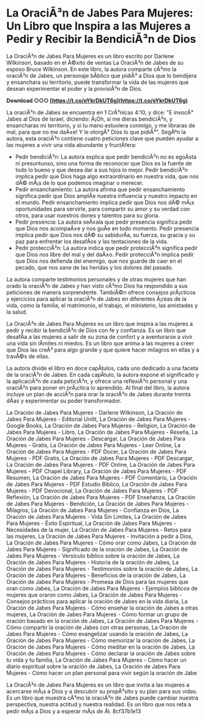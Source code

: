 
 
# La OraciÃ³n de Jabes Para Mujeres: Un Libro que Inspira a las Mujeres a Pedir y Recibir la BendiciÃ³n de Dios
 
La OraciÃ³n de Jabes Para Mujeres es un libro escrito por Darlene Wilkinson, basado en el Ã©xito de ventas La OraciÃ³n de Jabes de su esposo Bruce Wilkinson. En este libro, la autora comparte cÃ³mo la oraciÃ³n de Jabes, un personaje bÃ­blico que pidiÃ³ a Dios que lo bendijera y ensanchara su territorio, puede transformar la vida de las mujeres que desean experimentar el poder y la provisiÃ³n de Dios.
 
**Download ○○○ [https://t.co/eYkrDkUT6g](https://t.co/eYkrDkUT6g)**


 
La oraciÃ³n de Jabes se encuentra en 1 CrÃ³nicas 4:10, y dice: "E invocÃ³ Jabes al Dios de Israel, diciendo: Â¡Oh, si me dieras bendiciÃ³n, y ensancharas mi territorio, y si tu mano estuviera conmigo, y me libraras de mal, para que no me daÃ±e! Y le otorgÃ³ Dios lo que pidiÃ³". SegÃºn la autora, esta oraciÃ³n contiene cuatro peticiones clave que pueden ayudar a las mujeres a vivir una vida abundante y fructÃ­fera:
 
- Pedir bendiciÃ³n: La autora explica que pedir bendiciÃ³n no es egoÃ­sta ni presuntuoso, sino una forma de reconocer que Dios es la fuente de todo lo bueno y que desea dar a sus hijos lo mejor. Pedir bendiciÃ³n implica pedir que Dios haga algo extraordinario en nuestra vida, que nos dÃ© mÃ¡s de lo que podemos imaginar o merecer.
- Pedir ensanchamiento: La autora afirma que pedir ensanchamiento significa pedir que Dios amplÃ­e nuestra influencia y nuestro impacto en el mundo. Pedir ensanchamiento implica pedir que Dios nos dÃ© mÃ¡s oportunidades para servirle, para compartir su amor y su verdad con otros, para usar nuestros dones y talentos para su gloria.
- Pedir presencia: La autora seÃ±ala que pedir presencia significa pedir que Dios nos acompaÃ±e y nos guÃ­e en todo momento. Pedir presencia implica pedir que Dios nos dÃ© su sabidurÃ­a, su fuerza, su gracia y su paz para enfrentar los desafÃ­os y las tentaciones de la vida.
- Pedir protecciÃ³n: La autora indica que pedir protecciÃ³n significa pedir que Dios nos libre del mal y del daÃ±o. Pedir protecciÃ³n implica pedir que Dios nos defienda del enemigo, que nos guarde de caer en el pecado, que nos sane de las heridas y los dolores del pasado.

La autora comparte testimonios personales y de otras mujeres que han orado la oraciÃ³n de Jabes y han visto cÃ³mo Dios ha respondido a sus peticiones de manera sorprendente. TambiÃ©n ofrece consejos prÃ¡cticos y ejercicios para aplicar la oraciÃ³n de Jabes en diferentes Ã¡reas de la vida, como la familia, el matrimonio, el trabajo, el ministerio, las amistades y la salud.
 
La OraciÃ³n de Jabes Para Mujeres es un libro que inspira a las mujeres a pedir y recibir la bendiciÃ³n de Dios con fe y confianza. Es un libro que desafÃ­a a las mujeres a salir de su zona de confort y a aventurarse a vivir una vida sin lÃ­mites ni miedos. Es un libro que anima a las mujeres a creer que Dios las creÃ³ para algo grande y que quiere hacer milagros en ellas y a travÃ©s de ellas.
  
La autora divide el libro en doce capÃ­tulos, cada uno dedicado a una faceta de la oraciÃ³n de Jabes. En cada capÃ­tulo, la autora expone el significado y la aplicaciÃ³n de cada peticiÃ³n, y ofrece una reflexiÃ³n personal y una oraciÃ³n para poner en prÃ¡ctica lo aprendido. Al final del libro, la autora incluye un plan de acciÃ³n para orar la oraciÃ³n de Jabes durante treinta dÃ­as y experimentar su poder transformador.
 
La Oración de Jabes Para Mujeres - Darlene Wilkinson,  La Oración de Jabes Para Mujeres - Editorial Unilit,  La Oración de Jabes Para Mujeres - Google Books,  La Oración de Jabes Para Mujeres - Religion,  La Oración de Jabes Para Mujeres - Libro,  La Oración de Jabes Para Mujeres - Reseña,  La Oración de Jabes Para Mujeres - Descargar,  La Oración de Jabes Para Mujeres - Gratis,  La Oración de Jabes Para Mujeres - Leer Online,  La Oración de Jabes Para Mujeres - PDF Docer,  La Oración de Jabes Para Mujeres - PDF Gratis,  La Oración de Jabes Para Mujeres - PDF Descargar,  La Oración de Jabes Para Mujeres - PDF Online,  La Oración de Jabes Para Mujeres - PDF Chapel Library,  La Oración de Jabes Para Mujeres - PDF Resumen,  La Oración de Jabes Para Mujeres - PDF Comentario,  La Oración de Jabes Para Mujeres - PDF Estudio Bíblico,  La Oración de Jabes Para Mujeres - PDF Devocional,  La Oración de Jabes Para Mujeres - PDF Reflexión,  La Oración de Jabes Para Mujeres - PDF Enseñanza,  La Oración de Jabes Para Mujeres - Bendición,  La Oración de Jabes Para Mujeres - Milagros,  La Oración de Jabes Para Mujeres - Confianza en Dios,  La Oración de Jabes Para Mujeres - Vida Sin Límites,  La Oración de Jabes Para Mujeres - Éxito Espiritual,  La Oración de Jabes Para Mujeres - Necesidades de la mujer,  La Oración de Jabes Para Mujeres - Retos para las mujeres,  La Oración de Jabes Para Mujeres - Invitación a pedir a Dios,  La Oración de Jabes Para Mujeres - Cómo orar como Jabes,  La Oración de Jabes Para Mujeres - Significado de la oración de Jabes,  La Oración de Jabes Para Mujeres - Versículo bíblico sobre la oración de Jabes,  La Oración de Jabes Para Mujeres - Historia de la oración de Jabes,  La Oración de Jabes Para Mujeres - Testimonios sobre la oración de Jabes,  La Oración de Jabes Para Mujeres - Beneficios de la oración de Jabes,  La Oración de Jabes Para Mujeres - Promesa de Dios para las mujeres que oran como Jabes,  La Oración de Jabes Para Mujeres - Ejemplos bíblicos de mujeres que oraron como Jabes,  La Oración de Jabes Para Mujeres - Consejos prácticos para aplicar la oración de Jabes en la vida diaria,  La Oración de Jabes Para Mujeres - Cómo enseñar la oración de Jabes a otras mujeres,  La Oración de Jabes Para Mujeres - Cómo formar un grupo de oración basado en la oración de Jabes,  La Oración de Jabes Para Mujeres - Cómo compartir la oración de Jabes con otras personas,  La Oración de Jabes Para Mujeres - Cómo evangelizar usando la oración de Jabes,  La Oración de Jabes Para Mujeres - Cómo memorizar la oración de Jabes,  La Oración de Jabes Para Mujeres - Cómo meditar en la oración de Jabes,  La Oración de Jabes Para Mujeres - Cómo declarar la oración de Jabes sobre tu vida y tu familia,  La Oración de Jabes Para Mujeres - Cómo hacer un diario espiritual sobre la oración de Jabes,  La Oración de Jabes Para Mujeres - Cómo hacer un plan personal para vivir según la oración de Jabe
 
La OraciÃ³n de Jabes Para Mujeres es un libro que invita a las mujeres a acercarse mÃ¡s a Dios y a descubrir su propÃ³sito y su plan para sus vidas. Es un libro que muestra cÃ³mo la oraciÃ³n de Jabes puede cambiar nuestra perspectiva, nuestra actitud y nuestra realidad. Es un libro que nos reta a pedir mÃ¡s a Dios y a esperar mÃ¡s de Ãl.
 8cf37b1e13
 

